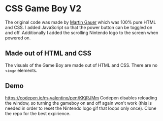 # CSS Game Boy V2
The original code was made by [Martin Gauer](https://github.com/attackemartin/css-gameboy) which was 100% pure HTML and CSS. I added JavaScript so that the power button can be toggled on and off. Additionally I added the scrolling Nintendo logo to the screen when powered on.

## Made out of HTML and CSS
The visuals of the Game Boy are made out of HTML and CSS. There are no `<img>` elements.

## Demo
https://codepen.io/m-valentino/pen/KKjRJMm
Codepen disables reloading the window, so turning the gameboy on and off again won't work (this is needed in order to reset the Nintendo logo gif that loops only once). Clone the repo for the best expirience. 
